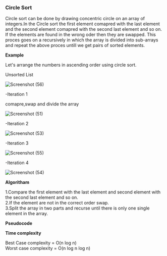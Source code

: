 ### Circle Sort 

Circle sort can be done by drawing concentric circle on an array of integers.In the Circle sort
the first element comapred with the last element and the second element comapred with the second last element and so on.
If the elements are found in the wrong oder then they are swapped. This proces goes on a recursively in which the 
array is divided into sub-arrays and repeat the above proces untill we get pairs of sorted elements.


**Example**

Let's arrange the numbers in ascending order using circle sort.

Unsorted List

![Screenshot (56)](https://user-images.githubusercontent.com/28682701/57585928-260db280-750c-11e9-84e7-dd6e9f5784eb.png)

-Iteration 1

 comapre,swap and divide the array

![Screenshot (51)](https://user-images.githubusercontent.com/28682701/57585795-a3d0be80-750a-11e9-8db5-8369d9678538.png)

-Iteration 2

![Screenshot (53)](https://user-images.githubusercontent.com/28682701/57585844-28234180-750b-11e9-9835-e7541dc10d9e.png)

-Iteration 3

![Screenshot (55)](https://user-images.githubusercontent.com/28682701/57585917-024a6c80-750c-11e9-87f2-22f97c2d377d.png)

-Iteration 4

![Screenshot (54)](https://user-images.githubusercontent.com/28682701/57585886-a2ec5c80-750b-11e9-8b47-53a60440b2dc.png)


**Algoritham** 

1.Compare the first element with the last element and second element with the second last element and so on.<br />
2.If the element are not in the correct order swap.<br />
3.Split the array in two parts and recurse until there is only one single element in the array.

**Pseudocode**



**Time complexity**

Best Case complexity =  O(n log n)<br />
Worst case complexity =  O(n log n log n)




